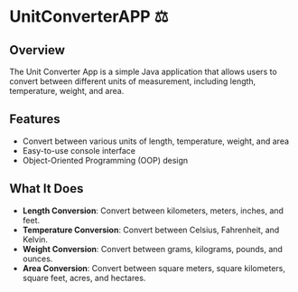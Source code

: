 # UnitConverterAPP  ⚖️

## Overview
The Unit Converter App is a simple Java application that allows users to convert between different units of measurement, including length, temperature, weight, and area.

## Features
- Convert between various units of length, temperature, weight, and area
- Easy-to-use console interface
- Object-Oriented Programming (OOP) design

## What It Does
- **Length Conversion**: Convert between kilometers, meters, inches, and feet.
- **Temperature Conversion**: Convert between Celsius, Fahrenheit, and Kelvin.
- **Weight Conversion**: Convert between grams, kilograms, pounds, and ounces.
- **Area Conversion**: Convert between square meters, square kilometers, square feet, acres, and hectares.